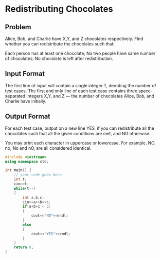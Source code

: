 # Redistributing Chocolates
## Problem
Alice, Bob, and Charlie have X,Y, and Z chocolates respectively.
Find whether you can redistribute the chocolates such that:

Each person has at least one chocolate;
No two people have same number of chocolates;
No chocolate is left after redistribution.
## Input Format
The first line of input will contain a single integer T, denoting the number of test cases.
The first and only line of each test case contains three space-separated integers X,Y, and Z — the number of chocolates Alice, Bob, and Charlie have initially.
## Output Format
For each test case, output on a new line YES, if you can redistribute all the chocolates such that all the given conditions are met, and NO otherwise.

You may print each character in uppercase or lowercase. For example, NO, no, No and nO, are all considered identical.

```cpp
#include <iostream>
using namespace std;

int main() {
	// your code goes here
	int t;
	cin>>t;
	while(t--)
	{
	    int a,b,c;
	    cin>>a>>b>>c;
	    if(a+b+c < 6)
	    {
	        cout<<"NO"<<endl;
	    }
	    else
	    {
	        cout<<"YES"<<endl;
	    }
	}
	return 0;
}
```